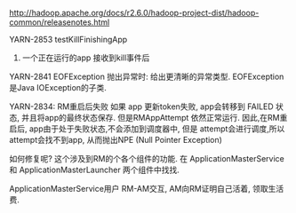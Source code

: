 http://hadoop.apache.org/docs/r2.6.0/hadoop-project-dist/hadoop-common/releasenotes.html

YARN-2853
testKillFinishingApp

1. 一个正在运行的app 接收到kill事件后


YARN-2841  EOFException
  抛出异常时: 给出更清晰的异常类型. EOFException 是Java IOException的子类.
  

YARN-2834: RM重启后失败
   如果 app 更新token失败, app会转移到 FAILED 状态, 并且将app的最终状态保存. 但是RMAppAttempt
依然正常运行. 因此,在RM重启后, app由于处于失败状态,不会添加到调度器中, 但是 attempt会进行调度,所以
attempt会找不到app, 从而抛出NPE (Null Pointer Exception)
   
   如何修复呢? 这个涉及到RM的个各个组件的功能.  在
ApplicationMasterService 和 ApplicationMasterLauncher 两个组件中找找.

ApplicationMasterService用户 RM-AM交互, AM向RM证明自己活着, 领取生活费.

